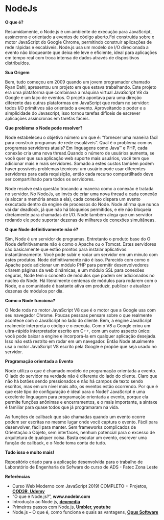 # NodeJs
<b>O que é?</b>

Resumidamente, o Node.js é um ambiente de execução para JavaScript, assíncrono e orientado a eventos de código aberto.Foi construída sobre o motor JavaScript do Google Chrome, permitindo construir aplicações de rede rápidas e escaláveis. Node.js usa um modelo de I/O direcionada a evento não bloqueante que deixa ele leve e eficiente, ideal para aplicações em tempo real com troca intensa de dados através de dispositivos distribuídos.

<b>Sua Origem</b>

Bem, tudo começou em 2009 quando um jovem programador chamado Ryan Dahl, apresentou um projeto em que estava trabalhando. Este projeto era uma plataforma que combinava a máquina virtual JavaScript V8 da Google e um laço de eventos. O projeto apontava para uma direção diferente das outras plataformas em JavaScript que rodam no servidor: todos I/O primitivos são orientado a evento. Aproveitando o poder e a simplicidade do Javascript, isso tornou tarefas difíceis de escrever aplicações assíncronas em tarefas fáceis. 

<b>Que problema o Node pode resolver?</b>

Node estabeleceu o objetivo número um que é: “fornecer uma maneira fácil para construir programas de rede escaláveis”. Qual é o problema com os programas servidores atuais? Em linguagens como Java™ e PHP, cada conexão cria uma nova thread.Quando o número de usuários aumenta, se você quer que sua aplicação web suporte mais usuários, você tem que adicionar mais e mais servidores. Somado a estes custos também podem haver possíveis problemas técnicos: um usuário pode usar diferentes servidores para cada requisição, então cada recurso compartilhado deve ser compartilhado para todos os servidores. 

Node resolve esta questão trocando a maneira como a conexão é tratada no servidor. No NodeJs, ao invés de criar uma nova thread a cada conexão (e alocar a memória anexa a ela), cada conexão dispara um evento executado dentro da engine de processos do Node. Node afirma que nunca vai dar deadlock, já que não há bloqueios permitidos, e ele não bloqueia diretamente para chamadas de I/O. Node também alega que um servidor rodando ele pode suportar dezenas de milhares de conexões simultâneas.

<b>O que Node definitivamente não é?</b>

Sim, Node é um servidor de programas. 
Entretanto o produto base do O Node definitivamente não é como o Apache ou o Tomcat. Estes servidores são basicamente que estão prontos para instalar aplicativos instantâneamente. Você pode subir e rodar um servidor em um minuto com estes produtos. Node definitivamente não é isso. Parecido com como o Apache pode adicionar um módulo PHP para permitir desenvolvedores criarem páginas da web dinâmicas, e um módulo SSL para conexões seguras, Node tem o conceito de módulos que podem ser adicionados no núcleo do Node. Há literalmente centenas de módulos para rodarem com o Node, e a comunidade é bastante ativa em produzir, publicar e atualizar dezenas de módulos por dia.

<b>Como o Node funciona?</b>

O Node roda no motor JavaScript V8 que é o motor que a Google usa com seu navegador Chrome. Poucas pessoas pensam sobre o que realmente acontece com o JavaScript no lado do cliente. Bem, a engine JavaScript realmente interpreta o código e o executa. Com o V8 a Google criou um ultra-rápido interpretador escrito em C++, com um outro aspecto único: você pode baixar a engine e incorporá-la em qualquer aplicação desejada. Isso não está restrito em rodar em um navegador. Então Node atualmente usa o motor JavaScript V8 escrito pela Google e propõe que seja usado no servidor. 

<b>Programação orientada a Evento</b>

Node utiliza o que é chamado modelo de programação orientada a evento. O lado do servidor na verdade não é diferente do lado do cliente. Claro que não há botões sendo pressionados e não há campos de texto sendo escritos, mas em um nível mais alto, os eventos estão ocorrendo. Por que é que este tipo de configuração é ideal para o Node? JavaScript é uma excelente linguagem para programação orientada a evento, porque ela permite funções anônimas e encerramentos, e o mais importante, a sintaxe é familiar para quase todos que já programaram na vida. 

As funções de callback que são chamadas quando um evento ocorre podem ser escritas no mesmo lugar onde você captura o evento. 
Fácil para desenvolver, fácil para manter. Sem frameworks complicados de Orientação a Objeto, sem interfaces, nenhum potencial para o excesso de arquitetura de qualquer coisa. Basta escutar um evento, escrever uma função de callback, e o Node toma conta de tudo.


<b>Tudo isso e muito mais!</b>

Repositório criado para a aplicação desenvolvida para o trabalho de Laboratório de Engenharia de Sofware do curso de ADS - Fatec Zona Leste

<b>Referências</b>

<ul>
  <li>Curso Web Moderno com JavaScript 2019! COMPLETO + Projetos, <b><a href="https://www.udemy.com/curso-web/">COD3R, Udemy</a></b></li>
  <li>“O que é Node.js?”, <b>www.nodebr.com</b></li>
  <li>Introdução ao Node.js, <b><a href="https://www.devmedia.com.br/nodejs/">devmedia</a></b></li>
  <li>Primeiros passos com Node.js, <b><a href="https://www.youtube.com/watch?v=gq9uGdZCKxI">Umbler, youtube</a></b></li>
  <li>Node.js – O que é, como funciona e quais as vantagens, <b><a href="https://www.opus-software.com.br/node-js/">Opus Software</a></b></li>
</ul>
